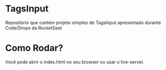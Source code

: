 # TagsInput
Repositório que contém projeto simples de TagsInput 
apresentado durante Code/Drops da RocketSeat

# Como Rodar?

Você pode abrir o index.html no seu browser
ou usar o live-server.
